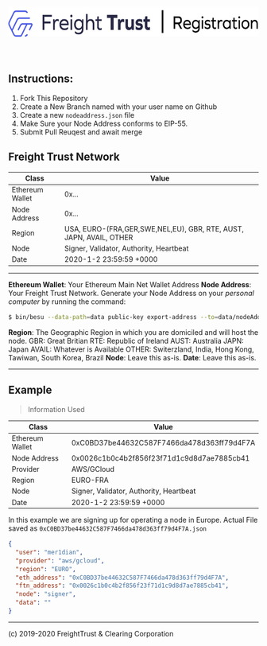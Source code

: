 # <img src="header.png" alt="Freight Trust Smart Contracts" height="60px">
<br>

## Instructions:
1. Fork This Repository 
2. Create a New Branch named with your user name on Github
3. Create a new `nodeaddress.json` file
4. Make Sure your Node Address conforms to EIP-55.
5. Submit Pull Reuqest and await merge

## Freight Trust Network

| Class           | Value                                                                 |
|-----------------|-----------------------------------------------------------------------|
| Ethereum Wallet | 0x\.\.\.                                                              |
| Node Address    | 0x\.\.\.                                                              |
| Region          | USA, EURO\-\(FRA,GER,SWE,NEL,EU\), GBR, RTE, AUST, JAPN, AVAIL, OTHER |
| Node            | Signer, Validator, Authority, Heartbeat                               |
| Date            | 2020\-1\-2 23:59:59 \+0000                                            |
---
**Ethereum Wallet**: Your Ethereum Main Net Wallet Address
**Node Address**: Your Freight Trust Network. Generate your Node Address on your *personal computer* by running the command:
```bash 
$ bin/besu --data-path=data public-key export-address --to=data/nodeAddress
```
**Region**: The Geographic Region in which you are domiciled and will host the node.
GBR: Great Britian
RTE: Republic of Ireland
AUST: Australia 
JAPN: Japan
AVAIL: Whatever is Available
OTHER: Switerzland, India, Hong Kong, Tawiwan, South Korea, Brazil
**Node**: Leave this as-is. 
**Date**: Leave this as-is.

---
## Example

> Information Used

| Class           | Value                                      |
|-----------------|--------------------------------------------|
| Ethereum Wallet | 0xC0BD37be44632C587F7466da478d363ff79d4F7A |
| Node Address    | 0x0026c1b0c4b2f856f23f71d1c9d8d7ae7885cb41 |
| Provider        | AWS/GCloud                                 |
| Region          | EURO\-FRA                                  |
| Node            | Signer, Validator, Authority, Heartbeat    |
| Date            | 2020\-1\-2 23:59:59 \+0000                 |

In this example we are signing up for operating a node in Europe.
Actual File saved as `0xC0BD37be44632C587F7466da478d363ff79d4F7A.json`
```json
{
  "user": "mer1dian",
  "provider": "aws/gcloud",
  "region": "EURO",
  "eth_address": "0xC0BD37be44632C587F7466da478d363ff79d4F7A",
  "ftn_address": "0x0026c1b0c4b2f856f23f71d1c9d8d7ae7885cb41",
  "node": "signer",
  "data": ""
}
```


---
(c) 2019-2020 FreightTrust & Clearing Corporation